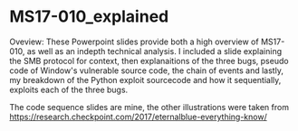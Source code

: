 # MS17-010_explained
Oveview: 
These Powerpoint slides provide both a high overview of MS17-010, as well as an indepth technical analysis. I included a slide explaining the SMB protocol for context, then explanaitions of the three bugs, pseudo code of Window's vulnerable source code, the chain of events and lastly, my breakdown of the Python exploit sourcecode and how it sequentially, exploits each of the three bugs.

The code sequence slides are mine, the other illustrations were taken from 
https://research.checkpoint.com/2017/eternalblue-everything-know/
